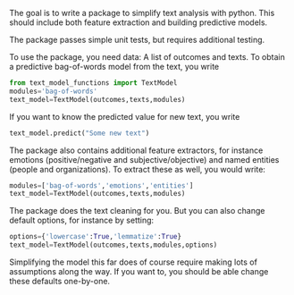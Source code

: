 The goal is to write a package to simplify text analysis with python. 
This should include both feature extraction and building predictive models.

The package passes simple unit tests, but requires additional testing.

To use the package, you need data: A list of outcomes and texts. 
To obtain a predictive bag-of-words model from the text, you write 

```python
from text_model_functions import TextModel
modules='bag-of-words'
text_model=TextModel(outcomes,texts,modules)
```

If you want to know the predicted value for new text, you write

```python
text_model.predict("Some new text")
```
        
The package also contains additional feature extractors, for instance 
emotions (positive/negative and subjective/objective) and named entities 
(people and organizations). To extract these as well, you would write:
        
```python
modules=['bag-of-words','emotions','entities']
text_model=TextModel(outcomes,texts,modules)
```

The package does the text cleaning for you. But you can also change 
default options, for instance by setting:
        
```python
options={'lowercase':True,'lemmatize':True}
text_model=TextModel(outcomes,texts,modules,options)
```

Simplifying the model this far does of course require making lots of assumptions
along the way. If you want to, you should be able change these defaults one-by-one.
